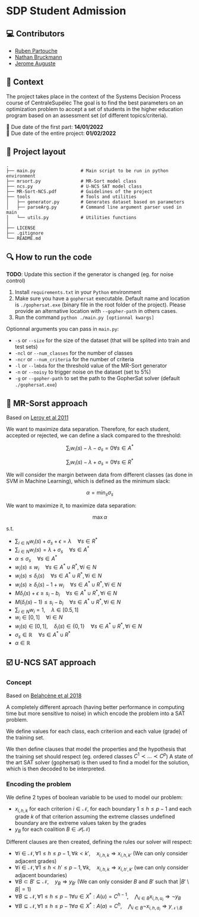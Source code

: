 # SDP Student Admission

## :computer: Contributors

- [Ruben Partouche](https://gitlab-student.centralesupelec.fr/2018partouchr)
- [Nathan Bruckmann](https://gitlab-student.centralesupelec.fr/2018bruckmann)
- [Jerome Auguste](https://gitlab-student.centralesupelec.fr/2018augustej)

## :page_facing_up: Context

The project takes place in the context of the Systems Decision Process course of CentraleSupélec
The goal is to find the best parameters on an optimization problem to accept a set of students in the higher education program based on an assessment set (of different topics/criteria).

:date: Due date of the first part: **14/01/2022** \
:date: Due date of the entire project: **01/02/2022**

## :file_folder: Project layout

```text
.
├── main.py                 # Main script to be run in python environment
├── mrsort.py               # MR-Sort model class
├── ncs.py                  # U-NCS SAT model class
├── MR-Sort-NCS.pdf         # Guidelines of the project
├── tools                   # Tools and utilities
│   ├── generator.py        # Generates dataset based on parameters
│   ├── parseArg.py         # Command line argument parser used in main
│   └── utils.py            # Utilities functions
│
├── LICENSE
├── .gitignore
└── README.md

```

## :mag: How to run the code

**TODO**: Update this section if the generator is changed (eg. for noise control)

1. Install `requirements.txt` in your `Python` environment
2. Make sure you have a `gophersat` executable. Default name and location is `./gophersat.exe` (binary file in the root folder of the project). Please provide an alternative location with `--gopher-path` in others cases.
3. Run the command `python ./main.py [optionnal kwargs]`

Optionnal arguments you can pass in `main.py`:

- `-s` or `--size` for the size of the dataset (that will be splited into train and test sets)
- `-ncl` or `--num_classes` for the number of classes
- `-ncr` or `--num_criteria` for the number of criteria
- `-l` or `--lmbda` for the threshold value of the MR-Sort generator
- `-n` or `--noisy` to trigger noise on the dataset (set to 5%)
- `-g` or `--gopher-path` to set the path to the GopherSat solver (default `./gophersat.exe`)


## :1234: MR-Sorst approach

Based on [Leroy et al 2011](https://centralesupelec.edunao.com/pluginfile.php/214890/mod_label/intro/2011-Leroy-Mousseau-Pirlot-ADT.pdf)

We want to maximize data separation. Therefore, for each student, accepted or rejected, we can define a slack compared to the threshold:

```math
\sum_{i}{w_{i}(s)}-\lambda - \sigma_s = 0 \forall s \in A^*
```

```math
\sum_{i}{w_{i}(s)}-\lambda + \sigma_s = 0 \forall s \in R^*
```

We will consider the margin between data from different classes (as done in SVM in Machine Learning), which is defined as the minimum slack:

```math
\alpha = \min_{s} \sigma_s 
```

We want to maximize it, to maximize data separation:

```math
\max \alpha 
```

s.t.

- $`\sum_{i \in N}{w_i(s)} + \sigma_s + \epsilon = \lambda \quad \forall s \in R^*`$
- $`\sum_{i \in N} w_i(s) = \lambda +  \sigma_s \quad \forall s \in A^*`$
- $`\alpha \leq \sigma_s \quad \forall s \in A^*`$
- $`w_i(s) \leq w_i \quad \forall s \in A^* \cup R^*, \forall i \in N`$
- $`w_i(s) \leq \delta_i(s) \quad \forall s \in A^* \cup R^*, \forall i \in N`$
- $`w_i(s) \geq \delta_i(s) - 1 + w_i \quad \forall s \in A^* \cup R^*, \forall i \in N`$
- $`M\delta_i(s)+\epsilon \geq s_i - b_i \quad \forall s \in A^* \cup R^*, \forall i \in N`$
- $`M(\delta_i(s)-1) \leq s_i-b_i \quad \forall s \in A^* \cup R^*, \forall i \in N`$
- $`\sum_{i \in N}{w_i}=1, \quad \lambda \in [0.5, 1]`$
- $`w_i \in [0, 1] \quad \forall i \in N`$
- $`w_i(s) \in [0, 1], \quad \delta_i(s) \in \{0, 1\} \quad \forall s \in A^* \cup R^*, \forall i \in N`$
- $`\sigma_s \in \mathbb{R} \quad \forall s \in A^* \cup R^*`$
- $`\alpha \in \mathbb{R}`$

## :ballot_box_with_check: U-NCS SAT approach

### Concept

Based on [Belahcène et al 2018](https://centralesupelec.edunao.com/pluginfile.php/214890/mod_label/intro/2018-Belahcene-et-al-COR.pdf)

A completely different aproach (having better performance in computing time but more sensitive to noise) in which encode the problem into a SAT problem.

We define values for each class, each criteriion and each value (grade) of the training set.

We then define clauses that model the properties and the hypothesis that the training set should respect (eg. ordered classes $`C^1 \prec ... \prec C^p`$)
A state of the art SAT solver (gophersat) is then used to find a model for the solution, which is then decoded to be interpreted.

### Encoding the problem

We define 2 types of boolean variable to be used to model our problem:

- $`x_{i, h, k}`$ for each criterion $`i \in \mathcal{N}`$, for each boundary $`1 \leq h \leq p-1`$ and each grade $`k`$ of that criterion assuming the extreme classes undefined boundary are the extreme values taken by the grades
- $`y_B`$ for each coalition $`B \in \mathcal{P}(\mathcal{N})`$

Different clauses are then created, defining the rules our solver will respect:

- $`\forall i \in \mathcal{N}, \forall 1 \leq h \leq p-1, \forall k<k', \quad x_{i, h, k} \Rightarrow x_{i, h, k'}`$ (We can only consider adjacent grades)
- $`\forall i \in \mathcal{N}, \forall 1 \leq h < h' \leq p-1, \forall k, \quad x_{i, h, k} \Rightarrow x_{i, h', k'}`$ (we can only consider adjacent boundaries)
- $`\forall B \subset B' \subseteq \mathcal{N}, \quad y_{B} \Rightarrow y_{B'}`$ (We can only consider $`B`$ and  $`B'`$ such that  $`|B' \setminus B| = 1`$)
- $`\forall B \subseteq \mathcal{N}, \forall 1 \leq h \leq p-1 \forall u \in X^*: A(u) = C^{h-1}, \quad \bigwedge_{i \in B}{x_{i, h, u_i}} \Rightarrow \neg y_B`$
- $`\forall B \subseteq \mathcal{N}, \forall 1 \leq h \leq p-1 \forall a \in X^*: A(a) = C^{h}, \quad \bigwedge_{i \in B}{\neg x_{i, h, a_i}} \Rightarrow y_{\mathcal{N} \setminus B}`$

